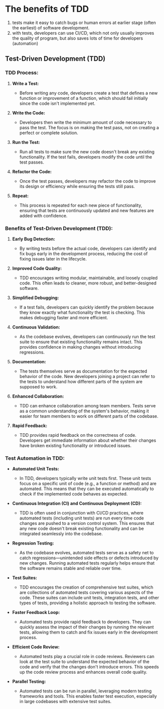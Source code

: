 # The benefits of TDD

1. tests make it easy to catch bugs or human errors at earlier stage (often the earliest) of software development.
1. with tests, developers can use CI/CD, which not only usually improves the quality of program, but also saves lots of time for developers (automation)


## Test-Driven Development (TDD)

### TDD Process:

1. **Write a Test:**
   - Before writing any code, developers create a test that defines a new function or improvement of a function, which should fail initially since the code isn't implemented yet.

2. **Write the Code:**
   - Developers then write the minimum amount of code necessary to pass the test. The focus is on making the test pass, not on creating a perfect or complete solution.

3. **Run the Test:**
   - Run all tests to make sure the new code doesn't break any existing functionality. If the test fails, developers modify the code until the test passes.

4. **Refactor the Code:**
   - Once the test passes, developers may refactor the code to improve its design or efficiency while ensuring the tests still pass.

5. **Repeat:**
   - This process is repeated for each new piece of functionality, ensuring that tests are continuously updated and new features are added with confidence.

### Benefits of Test-Driven Development (TDD):

1. **Early Bug Detection:**
   - By writing tests before the actual code, developers can identify and fix bugs early in the development process, reducing the cost of fixing issues later in the lifecycle.

2. **Improved Code Quality:**
   - TDD encourages writing modular, maintainable, and loosely coupled code. This often leads to cleaner, more robust, and better-designed software.

3. **Simplified Debugging:**
   - If a test fails, developers can quickly identify the problem because they know exactly what functionality the test is checking. This makes debugging faster and more efficient.

4. **Continuous Validation:**
   - As the codebase evolves, developers can continuously run the test suite to ensure that existing functionality remains intact. This provides confidence in making changes without introducing regressions.

5. **Documentation:**
   - The tests themselves serve as documentation for the expected behavior of the code. New developers joining a project can refer to the tests to understand how different parts of the system are supposed to work.

6. **Enhanced Collaboration:**
   - TDD can enhance collaboration among team members. Tests serve as a common understanding of the system's behavior, making it easier for team members to work on different parts of the codebase.

7. **Rapid Feedback:**
   - TDD provides rapid feedback on the correctness of code. Developers get immediate information about whether their changes have broken existing functionality or introduced issues.

### Test Automation in TDD:

- **Automated Unit Tests:**
  - In TDD, developers typically write unit tests first. These unit tests focus on a specific unit of code (e.g., a function or method) and are automated. This means that they can be executed automatically to check if the implemented code behaves as expected.

- **Continuous Integration (CI) and Continuous Deployment (CD):**
  - TDD is often used in conjunction with CI/CD practices, where automated tests (including unit tests) are run every time code changes are pushed to a version control system. This ensures that any new code doesn't break existing functionality and can be integrated seamlessly into the codebase.

- **Regression Testing:**
  - As the codebase evolves, automated tests serve as a safety net to catch regressions—unintended side effects or defects introduced by new changes. Running automated tests regularly helps ensure that the software remains stable and reliable over time.

- **Test Suites:**
  - TDD encourages the creation of comprehensive test suites, which are collections of automated tests covering various aspects of the code. These suites can include unit tests, integration tests, and other types of tests, providing a holistic approach to testing the software.

- **Faster Feedback Loop:**
  - Automated tests provide rapid feedback to developers. They can quickly assess the impact of their changes by running the relevant tests, allowing them to catch and fix issues early in the development process.

- **Efficient Code Review:**
  - Automated tests play a crucial role in code reviews. Reviewers can look at the test suite to understand the expected behavior of the code and verify that the changes don't introduce errors. This speeds up the code review process and enhances overall code quality.

- **Parallel Testing:**
  - Automated tests can be run in parallel, leveraging modern testing frameworks and tools. This enables faster test execution, especially in large codebases with extensive test suites.


